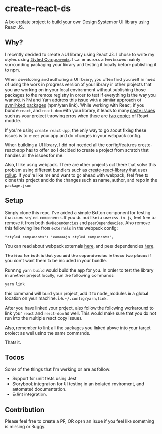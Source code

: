 # create-react-ds
A boilerplate project to build your own Design System or UI library using React JS.


## Why?
I recently decided to create a UI library using React JS. I chose to write my styles using [Styled Components](https://styled-components.com/). I came across a few issues mainly surrounding packaging your library and testing it locally before publishing it to npm. 

When developing and authoring a UI library, you often find yourself in need of using the work in progress version of your library in other projects that you are working on in your local environment without publishing those packages to the remote registry in order to test if everything is the way you wanted. NPM and Yarn address this issue with a similar approach of [symlinked packages](https://docs.npmjs.com/cli/v6/commands/npm-link) (npm/yarn link). While working with React, if you bundle `react`, and `react-dom` with your library, it leads to many [nasty issues](https://github.com/facebook/react/issues/14257) such as your project throwing erros when there are [two copies](https://reactjs.org/warnings/invalid-hook-call-warning.html#duplicate-react) of React module.

If you're using `create-react-app`, the only way to go about fixing these issues is to `eject` your app and do changes in your webpack config. 

When building a UI library, I did not needed all the config/features create-react-app has to offer, so I decided to create a project from scratch that handles all the issues for me. 

Also, I like using webpack. There are other projects out there that solve this problem using different bundlers such as [create-react-library](https://github.com/transitive-bullshit/create-react-library) that uses [rollup](https://rollupjs.org/guide/en/). If you're like me and want to go ahead with webpack, feel free to clone this project and do the changes such as name, author, and repo in the `package.json`.


## Setup

Simply clone this repo. I've added a simple Button component for testing that uses `styled-components`. If you do not like to use `css-in-js`, feel free to remove it from both `devDependencies` and `peerDependencies`. Also remove this following line from `externals` in the webpack config:
```
"styled-components": "commonjs styled-components",
```

You can read about webpack externals [here](https://webpack.js.org/configuration/externals/), and peer dependencies [here](https://nodejs.org/es/blog/npm/peer-dependencies/).

The idea for both is that you add the dependencies in these two places if you don't want them to be included in your bundle. 

Running `yarn build` would build the app for you. 
In order to test the library in another project locally, run the following commands:


```
yarn link
```
this command will build your project, add it to node_modules in a global location on your machine. i.e. `~/.config/yarn/link`.

After you have linked your project, also follow the following workaround to link your `react` and `react-dom` as well. This would make sure that you do not run into the multiple react copy issues.

Also, remember to link all the packages you linked above into your target project as well using the same commands.

Thats it. 

## Todos

Some of the things that I'm working on are as follow:

- Support for unit tests using Jest
- Storybook integration for UI testing in an isolated enviroment, and automated documentation.
- Eslint integration.


## Contribution

Please feel free to create a PR, OR open an issue if you feel like something is missing or Buggy. 

